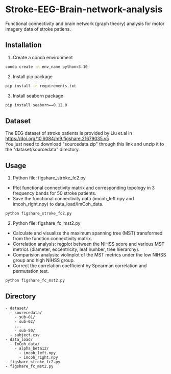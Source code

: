 # Stroke-EEG-Brain-network-analysis
Functional connectivity and brain network (graph theory) analysis for motor imagery data of stroke patiens.

## Installation
1. Create a conda environment
```bash
conda create -n env_name python=3.10
```
2. Install pip package
```bash
pip install -r requirements.txt
```
3. Install seaborn package
```bash
pip install seaborn==0.12.0
```

## Dataset
The EEG dataset of stroke patients is provided by Liu et.al in https://doi.org/10.6084/m9.figshare.21679035.v5  
You just need to download "sourcedata.zip" through this link and unzip it to the "dataset/sourcedata" directory.


## Usage
1. Python file: figshare_stroke_fc2.py
- Plot functional connectivity matrix and corresponding topology in 3 frequency bands for 50 stroke patients. 
- Save the functional connectivity data (imcoh_left.npy and imcoh_right.npy) to data_load/ImCoh_data.
```bash
python figshare_stroke_fc2.py
```
2. Python file: figshare_fc_mst2.py
- Calculate and visualize the maximum spanning tree (MST) transformed from the function connectivity matrix.
- Correlation analysis: regplot between the NIHSS score and various MST metrics (diameter, eccentricity, leaf number, tree hierarchy).
- Comparision analysis: violinplot of the MST metrics under the low NIHSS group and high NIHSS group.
- Correct the correlation coefficient by Spearman correlation and permutation test.
```bash
python figshare_fc_mst2.py
```

## Directory
```
- dataset/
  - sourecedata/
    - sub-01/
    - sub-02/
    ...
    - sub-50/
  - subject.csv
- data_load/
  - ImCoh_data/
    - alpha_beta12/
      - imcoh_left.npy
      - imcoh_right.npy
- figshare_stroke_fc2.py
- figshare_fc_mst2.py
```


